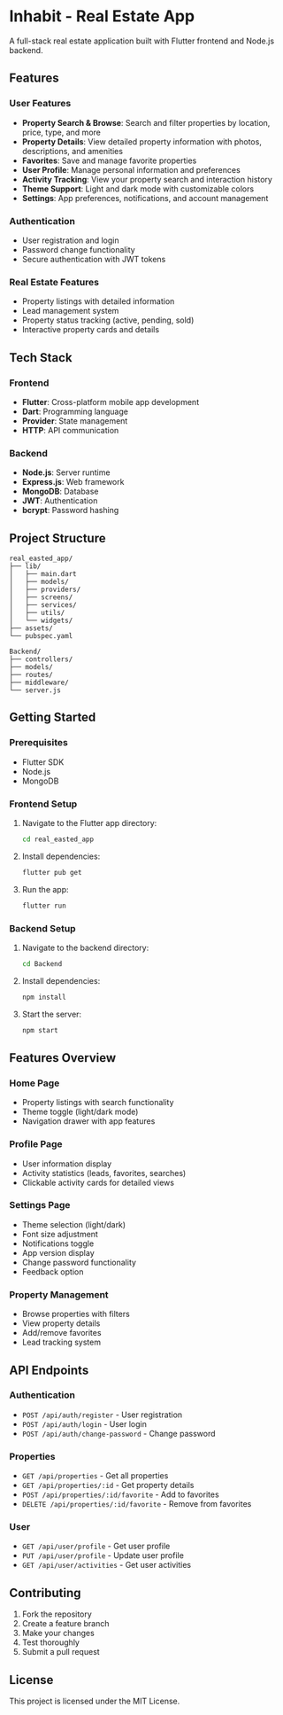 # Inhabit - Real Estate App

A full-stack real estate application built with Flutter frontend and Node.js backend.

## Features

### User Features
- **Property Search & Browse**: Search and filter properties by location, price, type, and more
- **Property Details**: View detailed property information with photos, descriptions, and amenities
- **Favorites**: Save and manage favorite properties
- **User Profile**: Manage personal information and preferences
- **Activity Tracking**: View your property search and interaction history
- **Theme Support**: Light and dark mode with customizable colors
- **Settings**: App preferences, notifications, and account management

### Authentication
- User registration and login
- Password change functionality
- Secure authentication with JWT tokens

### Real Estate Features
- Property listings with detailed information
- Lead management system
- Property status tracking (active, pending, sold)
- Interactive property cards and details

## Tech Stack

### Frontend
- **Flutter**: Cross-platform mobile app development
- **Dart**: Programming language
- **Provider**: State management
- **HTTP**: API communication

### Backend
- **Node.js**: Server runtime
- **Express.js**: Web framework
- **MongoDB**: Database
- **JWT**: Authentication
- **bcrypt**: Password hashing

## Project Structure

```
real_easted_app/
├── lib/
│   ├── main.dart
│   ├── models/
│   ├── providers/
│   ├── screens/
│   ├── services/
│   ├── utils/
│   └── widgets/
├── assets/
└── pubspec.yaml

Backend/
├── controllers/
├── models/
├── routes/
├── middleware/
└── server.js
```

## Getting Started

### Prerequisites
- Flutter SDK
- Node.js
- MongoDB

### Frontend Setup
1. Navigate to the Flutter app directory:
   ```bash
   cd real_easted_app
   ```

2. Install dependencies:
   ```bash
   flutter pub get
   ```

3. Run the app:
   ```bash
   flutter run
   ```

### Backend Setup
1. Navigate to the backend directory:
   ```bash
   cd Backend
   ```

2. Install dependencies:
   ```bash
   npm install
   ```

3. Start the server:
   ```bash
   npm start
   ```

## Features Overview

### Home Page
- Property listings with search functionality
- Theme toggle (light/dark mode)
- Navigation drawer with app features

### Profile Page
- User information display
- Activity statistics (leads, favorites, searches)
- Clickable activity cards for detailed views

### Settings Page
- Theme selection (light/dark)
- Font size adjustment
- Notifications toggle
- App version display
- Change password functionality
- Feedback option

### Property Management
- Browse properties with filters
- View property details
- Add/remove favorites
- Lead tracking system

## API Endpoints

### Authentication
- `POST /api/auth/register` - User registration
- `POST /api/auth/login` - User login
- `POST /api/auth/change-password` - Change password

### Properties
- `GET /api/properties` - Get all properties
- `GET /api/properties/:id` - Get property details
- `POST /api/properties/:id/favorite` - Add to favorites
- `DELETE /api/properties/:id/favorite` - Remove from favorites

### User
- `GET /api/user/profile` - Get user profile
- `PUT /api/user/profile` - Update user profile
- `GET /api/user/activities` - Get user activities

## Contributing

1. Fork the repository
2. Create a feature branch
3. Make your changes
4. Test thoroughly
5. Submit a pull request

## License

This project is licensed under the MIT License.
